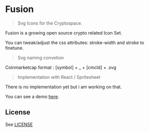 Fusion 
======

> Svg Icons for the Cryptospace.

Fusion is a growing open source crypto related Icon Set.

You can tweak/adjust the css attributes: stroke-width and stroke to finetune.


> Svg naming convetion

Coinmarketcap format : [symbol] + _ + [cmcId] + .svg


> Implementation with React / Spritesheet 

There is no implementation yet but i am working on that.




You can see a demo [here](https://fusion.li).


License
-----
See [LICENSE](LICENSE)